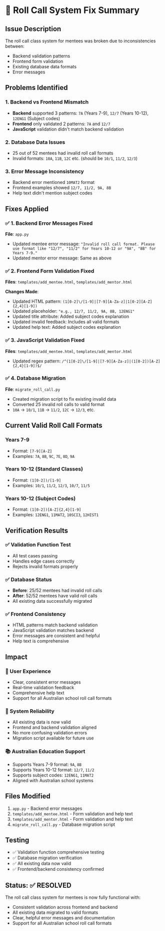 # 🔧 Roll Call System Fix Summary

## Issue Description
The roll call class system for mentees was broken due to inconsistencies between:
- Backend validation patterns
- Frontend form validation
- Existing database data formats
- Error messages

## Problems Identified

### 1. Backend vs Frontend Mismatch
- **Backend** supported 3 patterns: `7A` (Years 7-9), `12/7` (Years 10-12), `12ENG1` (Subject codes)
- **Frontend** only validated 2 patterns: `7A` and `12/7`
- **JavaScript** validation didn't match backend validation

### 2. Database Data Issues
- 25 out of 52 mentees had invalid roll call formats
- Invalid formats: `10A`, `11B`, `12C` etc. (should be `10/1`, `11/2`, `12/3`)

### 3. Error Message Inconsistency
- Backend error mentioned `10MAT2` format
- Frontend examples showed `12/7, 11/2, 9A, 8B`
- Help text didn't mention subject codes

## Fixes Applied

### ✅ 1. Backend Error Messages Fixed
**File**: `app.py`
- Updated mentee error message: `"Invalid roll call format. Please use format like "12/7", "11/2" for Years 10-12 or "9A", "8B" for Years 7-9."`
- Updated mentor error message: Same as above

### ✅ 2. Frontend Form Validation Fixed
**Files**: `templates/add_mentee.html`, `templates/add_mentor.html`

**Changes Made**:
- Updated HTML pattern: `(1[0-2]\/[1-9]|[7-9][A-Za-z]|1[0-2][A-Z]{2,4}[1-9])`
- Updated placeholder: `"e.g., 12/7, 11/2, 9A, 8B, 12ENG1"`
- Updated title attribute: Added subject codes explanation
- Updated invalid feedback: Includes all valid formats
- Updated help text: Added subject codes explanation

### ✅ 3. JavaScript Validation Fixed
**Files**: `templates/add_mentee.html`, `templates/add_mentor.html`
- Updated regex pattern: `/^(1[0-2]\/[1-9]|[7-9][A-Za-z]|(1[0-2])[A-Z]{2,4}[1-9])$/`

### ✅ 4. Database Migration
**File**: `migrate_roll_call.py`
- Created migration script to fix existing invalid data
- Converted 25 invalid roll calls to valid format
- `10A` → `10/1`, `11B` → `11/2`, `12C` → `12/3`, etc.

## Current Valid Roll Call Formats

### Years 7-9
- Format: `[7-9][A-Z]`
- Examples: `7A`, `8B`, `9C`, `7E`, `8D`, `9A`

### Years 10-12 (Standard Classes)
- Format: `(1[0-2])/[1-9]`
- Examples: `10/1`, `11/2`, `12/3`, `10/7`, `11/5`

### Years 10-12 (Subject Codes)
- Format: `(1[0-2])[A-Z]{2,4}[1-9]`
- Examples: `12ENG1`, `11MAT2`, `10SCI3`, `12HIST1`

## Verification Results

### ✅ Validation Function Test
- All test cases passing
- Handles edge cases correctly
- Rejects invalid formats properly

### ✅ Database Status
- **Before**: 25/52 mentees had invalid roll calls
- **After**: 52/52 mentees have valid roll calls
- All existing data successfully migrated

### ✅ Frontend Consistency
- HTML patterns match backend validation
- JavaScript validation matches backend
- Error messages are consistent and helpful
- Help text is comprehensive

## Impact

### 🎯 User Experience
- Clear, consistent error messages
- Real-time validation feedback
- Comprehensive help text
- Support for all Australian school roll call formats

### 🔧 System Reliability
- All existing data is now valid
- Frontend and backend validation aligned
- No more confusing validation errors
- Migration script available for future use

### 📚 Australian Education Support
- Supports Years 7-9 format: `9A`, `8B`
- Supports Years 10-12 format: `12/7`, `11/2`
- Supports subject codes: `12ENG1`, `11MAT2`
- Aligned with Australian school systems

## Files Modified
1. `app.py` - Backend error messages
2. `templates/add_mentee.html` - Form validation and help text
3. `templates/add_mentor.html` - Form validation and help text
4. `migrate_roll_call.py` - Database migration script

## Testing
- ✅ Validation function comprehensive testing
- ✅ Database migration verification
- ✅ All existing data now valid
- ✅ Frontend/backend consistency confirmed

## Status: ✅ RESOLVED
The roll call class system for mentees is now fully functional with:
- Consistent validation across frontend and backend
- All existing data migrated to valid formats
- Clear, helpful error messages and documentation
- Support for all Australian school roll call formats
